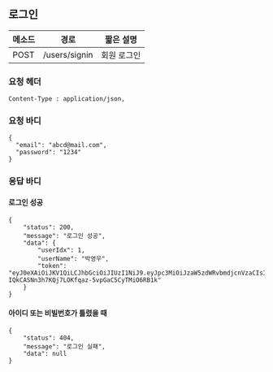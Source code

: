 ## 로그인

| 메소드 | 경로          | 짧은 설명   |
| ------ | ------------- | ----------- |
| POST   | /users/signin | 회원 로그인 |

### 요청 헤더

```
Content-Type : application/json,
```

### 요청 바디

```
{
  "email": "abcd@mail.com",
  "password": "1234"
}
```

### 응답 바디

#### 로그인 성공

```
{
    "status": 200,
    "message": "로그인 성공",
    "data": {
        "userIdx": 1,
        "userName": "박영우",
        "token": "eyJ0eXAiOiJKV1QiLCJhbGciOiJIUzI1NiJ9.eyJpc3MiOiJzaW5zdWRvbmdjcnVzaCIsInVzZXJfSWR4IjoxfQ._-IQkCASNn3h7KQj7LOKfqaz-5vpGaC5CyTMiO6RB1k"
    }
}
```

#### 아이디 또는 비빌번호가 틀렸을 때

```
{
    "status": 404,
    "message": "로그인 실패",
    "data": null
}
```